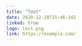 ```yaml
---
title: "Test"
date: 2020-12-28T15:46:34Z
linked: true
logo: test.png
link: https://example.com/
---
```

